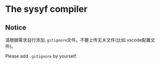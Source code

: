 
# The sysyf compiler

## Notice

请根据需求自行添加`.gitignore`文件。不要上传无关文件(比如.vscode配置文件)。

Please add `.gitignore` by yourself.

